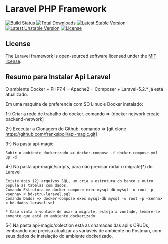 # Laravel PHP Framework

[![Build Status](https://travis-ci.org/laravel/framework.svg)](https://travis-ci.org/laravel/framework)
[![Total Downloads](https://poser.pugx.org/laravel/framework/d/total.svg)](https://packagist.org/packages/laravel/framework)
[![Latest Stable Version](https://poser.pugx.org/laravel/framework/v/stable.svg)](https://packagist.org/packages/laravel/framework)
[![Latest Unstable Version](https://poser.pugx.org/laravel/framework/v/unstable.svg)](https://packagist.org/packages/laravel/framework)
[![License](https://poser.pugx.org/laravel/framework/license.svg)](https://packagist.org/packages/laravel/framework)

## License

The Laravel framework is open-sourced software licensed under the [MIT license](http://opensource.org/licenses/MIT).

## Resumo para Instalar Api Laravel

O ambiente Docker + PHP7.4 + Apache2 + Composer + Laravel-5.2.* já está atualizado.

Em uma maquina de preferencia com SO Linux e Docker instalado:

1-) Criar a rede de trabalho do docker.
	comando => [docker network create backend-network]

2-) Executar a Clonagem do Github.
	comando => [git clone https://github.com/franksipoli/api-magic.git]

3-) Na pasta api-magic.
	
	Subir o ambiente dockerizado => docker-compose -f docker-compose.yml up -d

4-) Na pasta api-magic/scripts, para não precisar rodar o migrate(*) do Laravel.
	
	Existe dois (2) arquivos SQL, um cria a estrutura do banco e outro popula as tabelas com dados.
	Comando Estrutura => docker-compose exec mysql-db mysql -u root -p <senha> < bd-stru-laravel.sql
	Comando Dados => docker-compose exec mysql-db mysql -u root -p <senha> < bd-dados-laravel.sql

	* Caso sinta a vontade de usar a migrate, esteja a vontade, lembre-se somente que está em ambiente dockerizado.

5-) Na pasta api-magic/colection está as chamadas das api's CRUDs, lembrando que precisa atualizar as variáveis de 
ambiente no Postman, com seus dados de instalação do ambiente dockerizado.


